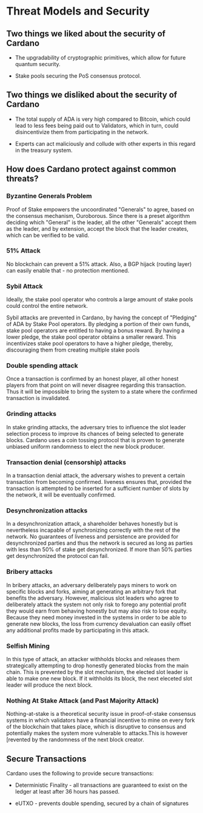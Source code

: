 # Threat Models and Security

## Two things we liked about the security of Cardano

- The upgradability of cryptographic primitives, which allow for future quantum security. 

- Stake pools securing the PoS consensus protocol.

## Two things we disliked about the security of Cardano

- The total supply of ADA is very high compared to Bitcoin, which could lead to less fees being paid out to Validators, which in turn, could disincentivize them from participating in the network.

- Experts can act maliciously and collude with other experts in this regard in the treasury system.

## How does Cardano protect against common threats?

### Byzantine Generals Problem

Proof of Stake empowers the uncoordinated "Generals" to agree, based on the consensus mechanism, Ouroborous. Since there is a preset algorithm deciding which "General" is the leader, all the other "Generals" accept them as the leader, and by extension, accept the block that the leader creates, which can be verified to be valid.

### 51% Attack

No blockchain can prevent a 51% attack. Also, a BGP hijack (routing layer) can easily enable that - no protection mentioned.

### Sybil Attack

Ideally, the stake pool operator who controls a large amount of stake pools could control the entire network.

Sybil attacks are prevented in Cardano, by having the concept of "Pledging" of ADA by Stake Pool operators. By pledging a portion of their own funds, stake pool operators are entitled to having a bonus reward. By having a lower pledge, the stake pool operator obtains a smaller reward. This incentivizes stake pool operators to have a higher pledge, thereby, discouraging them from creating multiple stake pools

### Double spending attack

Once a transaction is confirmed by an honest player, all other honest players from that point on will never disagree regarding this transaction. Thus it will be impossible to bring the system to a state where the confirmed transaction is invalidated.

### Grinding attacks

In stake grinding attacks, the adversary tries to influence the slot leader selection process to improve its chances of being selected to generate blocks. Cardano uses a coin tossing protocol that is proven to generate unbiased uniform randomness to elect the new block producer.

### Transaction denial (censorship) attacks

In a transaction denial attack, the adversary wishes to prevent a certain transaction from becoming confirmed. liveness ensures that, provided the transaction is attempted to be inserted for a sufficient number of slots by the network, it will be eventually confirmed.

### Desynchronization attacks 

In a desynchronization attack, a shareholder behaves honestly but is nevertheless incapable of synchronizing correctly with the rest of the network. No guarantees of liveness and persistence are provided for desynchronized parties and thus the network is secured as long as parties
with less than 50% of stake get desynchronized. If more than 50% parties get desynchronized the protocol can fail.

### Bribery attacks

In bribery attacks, an adversary deliberately pays miners to work on specific blocks and forks, aiming at generating an arbitrary fork that benefits the adversary. However, malicious slot leaders who agree to deliberately attack the system not only risk to forego any potential profit they would earn from behaving honestly but may also risk to lose equity. Because they need money invested in the systems in order to be able to generate new blocks, the loss from currency devaluation can easily offset any additional profits made by participating in this attack.

### Selfish Mining

In this type of attack, an attacker withholds blocks and releases them strategically attempting to drop honestly generated blocks from the main chain. This is prevented by the slot mechanism, the elected slot leader is able to make one new block. If it withholds its block, the next eleceted slot leader will produce the next block.

### Nothing At Stake Attack (and Past Majority Attack)

Nothing-at-stake is a theoretical security issue in proof-of-stake consensus systems in which validators have a financial incentive to mine on every fork of the blockchain that takes place, which is disruptive to consensus and potentially makes the system more vulnerable to attacks.This is however [revented by the randomness of the next block creator.

## Secure Transactions 

Cardano uses the following to provide secure transactions:

- Deterministic Finality - all transactions are guaranteed to exist on the ledger at least after 36 hours has passed.

- eUTXO - prevents double spending, secured by a chain of signatures
